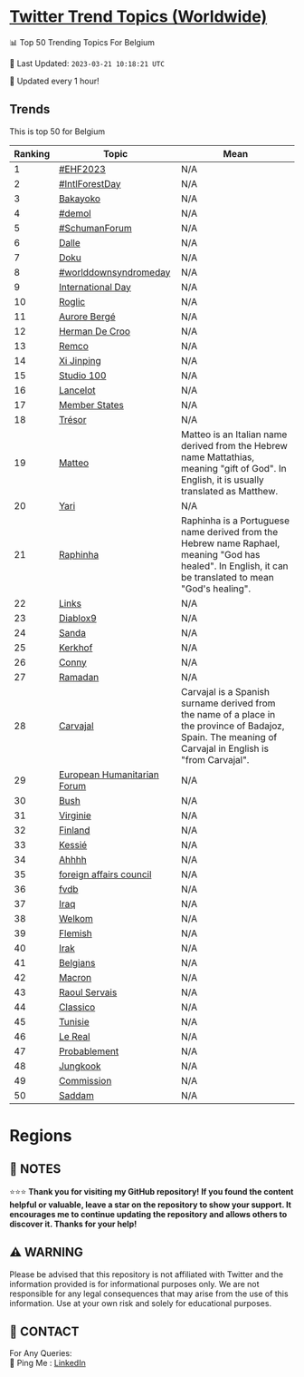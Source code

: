 [Twitter Trend Topics (Worldwide)](https://github.com/ErcinDedeoglu/Twitter-Trend-Topics)
==========


📊 Top 50 Trending Topics For Belgium

📆 Last Updated: `2023-03-21 10:18:21 UTC`

🔧 Updated every 1 hour!


## Trends

This is top 50 for Belgium

| Ranking | Topic | Mean |
| ------- | ------------ | ------------ |
| 1 | [#EHF2023](http://twitter.com/search?q=%23EHF2023) | N/A |
| 2 | [#IntlForestDay](http://twitter.com/search?q=%23IntlForestDay) | N/A |
| 3 | [Bakayoko](http://twitter.com/search?q=Bakayoko) | N/A |
| 4 | [#demol](http://twitter.com/search?q=%23demol) | N/A |
| 5 | [#SchumanForum](http://twitter.com/search?q=%23SchumanForum) | N/A |
| 6 | [Dalle](http://twitter.com/search?q=Dalle) | N/A |
| 7 | [Doku](http://twitter.com/search?q=Doku) | N/A |
| 8 | [#worlddownsyndromeday](http://twitter.com/search?q=%23worlddownsyndromeday) | N/A |
| 9 | [International Day](http://twitter.com/search?q=International+Day) | N/A |
| 10 | [Roglic](http://twitter.com/search?q=Roglic) | N/A |
| 11 | [Aurore Bergé](http://twitter.com/search?q=Aurore+Berg%c3%a9) | N/A |
| 12 | [Herman De Croo](http://twitter.com/search?q=Herman+De+Croo) | N/A |
| 13 | [Remco](http://twitter.com/search?q=Remco) | N/A |
| 14 | [Xi Jinping](http://twitter.com/search?q=Xi+Jinping) | N/A |
| 15 | [Studio 100](http://twitter.com/search?q=Studio+100) | N/A |
| 16 | [Lancelot](http://twitter.com/search?q=Lancelot) | N/A |
| 17 | [Member States](http://twitter.com/search?q=Member+States) | N/A |
| 18 | [Trésor](http://twitter.com/search?q=Tr%c3%a9sor) | N/A |
| 19 | [Matteo](http://twitter.com/search?q=Matteo) | Matteo is an Italian name derived from the Hebrew name Mattathias, meaning "gift of God". In English, it is usually translated as Matthew. |
| 20 | [Yari](http://twitter.com/search?q=Yari) | N/A |
| 21 | [Raphinha](http://twitter.com/search?q=Raphinha) | Raphinha is a Portuguese name derived from the Hebrew name Raphael, meaning "God has healed". In English, it can be translated to mean "God's healing". |
| 22 | [Links](http://twitter.com/search?q=Links) | N/A |
| 23 | [Diablox9](http://twitter.com/search?q=Diablox9) | N/A |
| 24 | [Sanda](http://twitter.com/search?q=Sanda) | N/A |
| 25 | [Kerkhof](http://twitter.com/search?q=Kerkhof) | N/A |
| 26 | [Conny](http://twitter.com/search?q=Conny) | N/A |
| 27 | [Ramadan](http://twitter.com/search?q=Ramadan) | N/A |
| 28 | [Carvajal](http://twitter.com/search?q=Carvajal) | Carvajal is a Spanish surname derived from the name of a place in the province of Badajoz, Spain. The meaning of Carvajal in English is "from Carvajal". |
| 29 | [European Humanitarian Forum](http://twitter.com/search?q=European+Humanitarian+Forum) | N/A |
| 30 | [Bush](http://twitter.com/search?q=Bush) | N/A |
| 31 | [Virginie](http://twitter.com/search?q=Virginie) | N/A |
| 32 | [Finland](http://twitter.com/search?q=Finland) | N/A |
| 33 | [Kessié](http://twitter.com/search?q=Kessi%c3%a9) | N/A |
| 34 | [Ahhhh](http://twitter.com/search?q=Ahhhh) | N/A |
| 35 | [foreign affairs council](http://twitter.com/search?q=foreign+affairs+council) | N/A |
| 36 | [fvdb](http://twitter.com/search?q=fvdb) | N/A |
| 37 | [Iraq](http://twitter.com/search?q=Iraq) | N/A |
| 38 | [Welkom](http://twitter.com/search?q=Welkom) | N/A |
| 39 | [Flemish](http://twitter.com/search?q=Flemish) | N/A |
| 40 | [Irak](http://twitter.com/search?q=Irak) | N/A |
| 41 | [Belgians](http://twitter.com/search?q=Belgians) | N/A |
| 42 | [Macron](http://twitter.com/search?q=Macron) | N/A |
| 43 | [Raoul Servais](http://twitter.com/search?q=Raoul+Servais) | N/A |
| 44 | [Classico](http://twitter.com/search?q=Classico) | N/A |
| 45 | [Tunisie](http://twitter.com/search?q=Tunisie) | N/A |
| 46 | [Le Real](http://twitter.com/search?q=Le+Real) | N/A |
| 47 | [Probablement](http://twitter.com/search?q=Probablement) | N/A |
| 48 | [Jungkook](http://twitter.com/search?q=Jungkook) | N/A |
| 49 | [Commission](http://twitter.com/search?q=Commission) | N/A |
| 50 | [Saddam](http://twitter.com/search?q=Saddam) | N/A |



# Regions




## 📝 NOTES

⭐⭐⭐ **Thank you for visiting my GitHub repository! If you found the content helpful or valuable, leave a star on the repository to show your support. It encourages me to continue updating the repository and allows others to discover it. Thanks for your help!**


## ⚠️ WARNING

Please be advised that this repository is not affiliated with Twitter and the information provided is for informational purposes only. We are not responsible for any legal consequences that may arise from the use of this information. Use at your own risk and solely for educational purposes.


## 📨 CONTACT

 For Any Queries:  
            🏓 Ping Me : [LinkedIn](https://www.linkedin.com/in/ercindedeoglu/)
